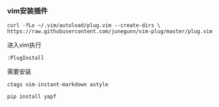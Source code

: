 ### vim安装插件

```
curl -fLo ~/.vim/autoload/plug.vim --create-dirs \
https://raw.githubusercontent.com/junegunn/vim-plug/master/plug.vim
```
进入vim执行
```
:PlugInstall
```
需要安装
```
ctags vim-instant-markdown astyle

pip install yapf
```
